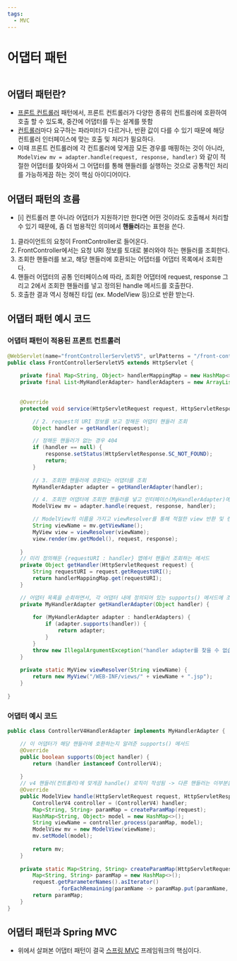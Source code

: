 ```yaml
---
tags:
  - MVC
---
```

# 어댑터 패턴

```table-of-contents
```

##  어댑터 패턴란?

- [프론트 컨트롤러](프론트%20컨트롤러.md) 패턴에서, 프론트 컨트롤러가 다양한 종류의 컨트롤러에 호환하여 호출 할 수 있도록, 중간에 어댑터를 두는 설계를 뜻함
- [컨트롤러](../../미완성%20문서/Controller.md)마다 요구하는 파라미터가 다르거나, 반환 값이 다를 수 있기 때문에 해당 컨트롤러 인터페이스에 맞는 호출 및 처리가 필요하다.
- 이때 프론트 컨트롤러에 각 컨트롤러에 맞게끔 모든 경우를 매핑하는 것이 아니라, `ModelView mv = adapter.handle(request, response, handler)` 와 같이 적절한 어댑터를 찾아와서 그 어댑터를 통해 핸들러를 실행하는 것으로 공통적인 처리를 가능하게끔 하는 것이 핵심 아이디어이다.

## 어댑터 패턴의 흐름

- [i] 컨트롤러 뿐 아니라 어댑터가 지원하기만 한다면 어떤 것이라도 호출해서 처리할 수 있기 때문에, 좀 더 범용적인 의미에서 **핸들러**라는 표현을 쓴다.

1. 클라이언트의 요청이 FrontController로 들어온다.
2. FrontController에서는 요청 URI 정보를 토대로 불러와야 하는 핸들러를 조회한다.
3. 조회한 핸들러를 보고, 해당 핸들러에 호환되는 어댑터를 어댑터 목록에서 조회한다.
4. 핸들러 어댑터의 공통 인터페이스에 따라, 조회한 어댑터에 request, response 그리고 2에서 조회한 핸들러를 넣고 정의된 handle 메서드를 호출한다.
5. 호출한 결과 역시 정해진 타입 (ex. ModelView 등)으로 반환 받는다.


## 어댑터 패턴 예시 코드

### 어댑터 패턴이 적용된 프론트 컨트롤러

```java
@WebServlet(name="frontControllerServletV5", urlPatterns = "/front-controller/v5/*")  
public class FrontControllerServletV5 extends HttpServlet {  
  
    private final Map<String, Object> handlerMappingMap = new HashMap<>();  
    private final List<MyHandlerAdapter> handlerAdapters = new ArrayList<>();  
  
  
    @Override  
    protected void service(HttpServletRequest request, HttpServletResponse response) throws ServletException, IOException {  

		// 2. request의 URI 정보를 보고 정해둔 어댑터 핸들러 조회
        Object handler = getHandler(request);  

		// 정해둔 핸들러가 없는 경우 404
        if (handler == null) {  
            response.setStatus(HttpServletResponse.SC_NOT_FOUND);  
            return;  
        }  
  
		// 3. 조회한 핸들러에 호환되는 어댑터를 조회
        MyHandlerAdapter adapter = getHandlerAdapter(handler);  

		// 4. 조회한 어댑터에 조회한 핸들러를 넣고 인터페이스(MyHandlerAdapter)에 정의된 대로 handle() 호출 -> 정의된 대로 ModelView 반환
        ModelView mv = adapter.handle(request, response, handler);  

		// ModelView의 이름을 가지고 viewResolver를 통해 적절한 view 반환 및 렌더링
        String viewName = mv.getViewName();  
        MyView view = viewResolver(viewName);  
        view.render(mv.getModel(), request, response);  
  
    }  
	// 미리 정의해둔 {requestURI : handler} 맵에서 핸들러 조회하는 메서드 
    private Object getHandler(HttpServletRequest request) {  
        String requestURI = request.getRequestURI();  
        return handlerMappingMap.get(requestURI);  
    }  

	// 어댑터 목록을 순회하면서, 각 어댑터 내에 정의되어 있는 supports() 메서드에 조회한 handler를 넣어보고, 서포트한다면(true) 그 어댑터 반환
    private MyHandlerAdapter getHandlerAdapter(Object handler) {  
  
        for (MyHandlerAdapter adapter : handlerAdapters) {  
            if (adapter.supports(handler)) {  
                return adapter;  
            }  
        }  
        throw new IllegalArgumentException("handler adapter를 찾을 수 없습니다. handler=" + handler);  
    }  
  
    private static MyView viewResolver(String viewName) {  
        return new MyView("/WEB-INF/views/" + viewName + ".jsp");  
    }  
  
}
```


### 어댑터 예시 코드

```java
public class ControllerV4HandlerAdapter implements MyHandlerAdapter {  

	// 이 어댑터가 해당 핸들러에 호환하는지 알려준 supports() 메서드
    @Override  
    public boolean supports(Object handler) {  
        return (handler instanceof ControllerV4);  
  
    }  
	// v4 핸들러(컨트롤러)에 맞게끔 handle() 로직이 작성됨 -> 다른 핸들러는 이부분을 변경하는 것으로 각각의 핸들러에 맞춤
    @Override  
    public ModelView handle(HttpServletRequest request, HttpServletResponse response, Object handler) throws ServletException, IOException {  
        ControllerV4 controller = (ControllerV4) handler;  
        Map<String, String> paramMap = createParamMap(request);  
        HashMap<String, Object> model = new HashMap<>();  
        String viewName = controller.process(paramMap, model);  
        ModelView mv = new ModelView(viewName);  
        mv.setModel(model);  
  
        return mv;  
    }  
  
    private static Map<String, String> createParamMap(HttpServletRequest request) {  
        Map<String, String> paramMap = new HashMap<>();  
        request.getParameterNames().asIterator()  
                .forEachRemaining(paramName -> paramMap.put(paramName, request.getParameter((paramName))));  
        return paramMap;  
    }  
}
```


## 어댑터 패턴과 Spring MVC

- 위에서 살펴본 어댑터 패턴이 결국 [스프링 MVC](스프링%20MVC.md) 프레임워크의 핵심이다.

